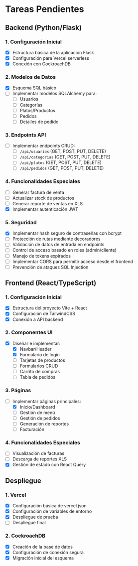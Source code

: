 # Tareas Pendientes

## Backend (Python/Flask)

### 1. Configuración Inicial
- [x] Estructura básica de la aplicación Flask
- [x] Configuración para Vercel serverless
- [x] Conexión con CockroachDB

### 2. Modelos de Datos
- [x] Esquema SQL básico
- [ ] Implementar modelos SQLAlchemy para:
  - [ ] Usuarios
  - [ ] Categorías
  - [ ] Platos/Productos
  - [ ] Pedidos
  - [ ] Detalles de pedido

### 3. Endpoints API
- [ ] Implementar endpoints CRUD:
  - [ ] `/api/usuarios` (GET, POST, PUT, DELETE)
  - [ ] `/api/categorias` (GET, POST, PUT, DELETE)
  - [ ] `/api/platos` (GET, POST, PUT, DELETE)
  - [ ] `/api/pedidos` (GET, POST, PUT, DELETE)

### 4. Funcionalidades Especiales
- [ ] Generar factura de venta
- [ ] Actualizar stock de productos
- [ ] Generar reporte de ventas en XLS
- [x] Implementar autenticación JWT

### 5. Seguridad
- [x] Implementar hash seguro de contraseñas con bcrypt
- [ ] Protección de rutas mediante decoradores
- [ ] Validación de datos de entrada en endpoints
- [ ] Control de acceso basado en roles (admin/cliente)
- [ ] Manejo de tokens expirados
- [ ] Implementar CORS para permitir acceso desde el frontend
- [ ] Prevención de ataques SQL Injection

## Frontend (React/TypeScript)

### 1. Configuración Inicial
- [x] Estructura del proyecto Vite + React
- [x] Configuración de TailwindCSS
- [x] Conexión a API backend

### 2. Componentes UI
- [x] Diseñar e implementar:
  - [x] Navbar/Header
  - [x] Formulario de login
  - [ ] Tarjetas de productos
  - [ ] Formularios CRUD
  - [ ] Carrito de compras
  - [ ] Tabla de pedidos

### 3. Páginas
- [ ] Implementar páginas principales:
  - [x] Inicio/Dashboard
  - [ ] Gestión de menú
  - [ ] Gestión de pedidos
  - [ ] Generación de reportes
  - [ ] Facturación

### 4. Funcionalidades Especiales
- [ ] Visualización de facturas
- [ ] Descarga de reportes XLS
- [x] Gestión de estado con React Query

## Despliegue

### 1. Vercel
- [x] Configuración básica de vercel.json
- [x] Configuración de variables de entorno
- [x] Despliegue de prueba
- [ ] Despliegue final

### 2. CockroachDB
- [x] Creación de la base de datos
- [x] Configuración de conexión segura
- [x] Migración inicial del esquema 